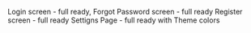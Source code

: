 Login screen - full ready,
Forgot Password screen - full ready
Register screen - full ready
Settigns Page - full ready with Theme colors